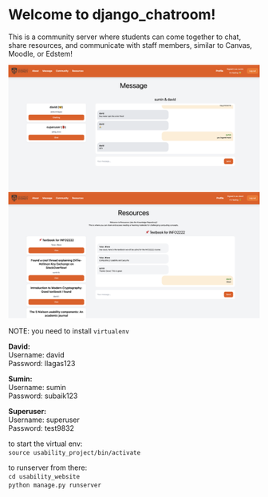 # Welcome to django_chatroom!

This is a community server where students can come together to chat, share resources, and communicate with staff members, similar to Canvas, Moodle, or Edstem!

![chat pic](/images/chatroom_sumin.png) ![resources pic](/images/chatroom_david.png)

NOTE:
you need to install `virtualenv`

**David:**<br>
Username: david <br>
Password: llagas123

**Sumin:**<br>
Username: sumin <br>
Password: subaik123

**Superuser:**<br>
Username: superuser <br>
Password: test9832

to start the virtual env:<br>
`source usability_project/bin/activate`

to runserver from there:<br>
`cd usability_website`<br>
`python manage.py runserver`
